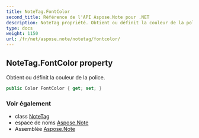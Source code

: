 ```yaml
---
title: NoteTag.FontColor
second_title: Référence de l'API Aspose.Note pour .NET
description: NoteTag propriété. Obtient ou définit la couleur de la police.
type: docs
weight: 1150
url: /fr/net/aspose.note/notetag/fontcolor/
---
```

## NoteTag.FontColor property

Obtient ou définit la couleur de la police.

```csharp
public Color FontColor { get; set; }
```

### Voir également

* class [NoteTag](../)
* espace de noms [Aspose.Note](../../notetag/)
* Assemblée [Aspose.Note](../../../)


